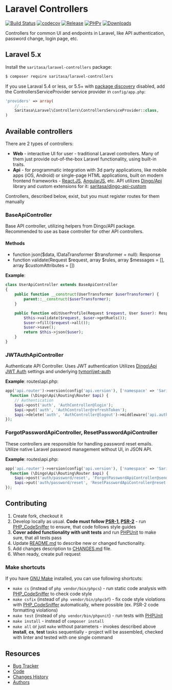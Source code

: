 # Laravel Controllers

[![Build Status](https://travis-ci.org/Saritasa/php-laravel-controllers.svg?branch=master)](https://travis-ci.org/Saritasa/php-laravel-controllers)
[![codecov](https://codecov.io/gh/Saritasa/php-laravel-controllers/branch/master/graph/badge.svg)](https://codecov.io/gh/Saritasa/php-laravel-controllers)
[![Release](https://img.shields.io/github/release/saritasa/php-laravel-controllers.svg)](https://github.com/Saritasa/php-laravel-controllers/releases)
[![PHPv](https://img.shields.io/packagist/php-v/saritasa/laravel-controllers.svg)](http://www.php.net)
[![Downloads](https://img.shields.io/packagist/dt/saritasa/laravel-controllers.svg)](https://packagist.org/packages/saritasa/laravel-controllers)

Controllers for common UI and endpoints in Laravel,
like API authentication, password change, login page, etc.

## Laravel 5.x

Install the ```saritasa/laravel-controllers``` package:

```bash
$ composer require saritasa/laravel-controllers
```

If you use Laraval 5.4 or less,
or 5.5+ with [package discovery](https://laravel.com/docs/5.5/packages#package-discovery) disabled,
add the ControllersServiceProvider service provider in ``config/app.php``:

```php
'providers' => array(
    // ...
    Saritasa\Laravel\Controllers\ControllersServiceProvider::class,
)
```

## Available controllers

There are 2 types of controllers:
* **Web** - interactive UI for user - traditional Laravel controllers.
  Many of them just provide out-of-the-box Laravel functionality,
  using built-in traits.
* **Api** - for programmatic integration with 3d party applications,
  like mobile apps (iOS, Android) or single-page HTML applications,
  built on modern frontend frameworks - [React.JS](http://reactjs.com),
  [AngularJS](https://angularjs.org/), etc.
  API utilizes [Dingo/Api](https://github.com/dingo/api) library
  and custom extensions for it: [saritasa/dingo-api-custom](https://github.com/Saritasa/php-dingo-api-custom)

Controllers, described below, exist, but you
must register routes for them manually

### BaseApiController
Base API controller, utilizing helpers from Dingo/API package.
Recommended to use as base controller for other API controllers.

#### Methods

* function json($data, IDataTransformer $transformer = null): Response
* function validate(Request $request, array $rules, array $messages = [], array $customAttributes = [])

**Example**:
```php
class UserApiController extends BaseApiController
{
    public function __construct(UserTransformer $userTransformer) {
        parent::__construct($userTransformer);
    }

    public function editUserProfile(Request $request, User $user): Response {
        $this->validate($request, $user->getRuels());
        $user->fill($request->all());
        $user->save();
        return $this->json($user);
    }
}
```

### JWTAuthApiController
Authenticate API Controller. Uses JWT authentication
Utilizes [Dingo\Api JWT Auth](https://github.com/dingo/api/wiki/Authentication#json-web-tokens-jwt)
 settings and underlying [tymon\jwt-auth](https://github.com/tymondesigns/jwt-auth)

**Example**: routes\api.php:
```php
app('api.router')->version(config('api.version'), ['namespace' => 'Saritasa\Laravel\Controllers\Api'],
  function (\Dingo\Api\Routing\Router $api) {
    // Authentication
    $api->post('auth', 'AuthController@login');                             // Login
    $api->put('auth', 'AuthController@refreshToken');                       // Refresh expired token
    $api->delete('auth', 'AuthController@logout')->middleware('api.auth');  // Logout
});
```

### ForgotPasswordApiController, ResetPasswordApiController
These controllers are responsible for handling password reset emails.
Utilize native Laravel password management without UI, in JSON API.

**Example**: routes\api.php:
```php
app('api.router')->version(config('api.version'), ['namespace' => 'Saritasa\Laravel\Controllers\Api'],
  function (\Dingo\Api\Routing\Router $api) {
    $api->post('auth/password/reset', 'ForgotPasswordApiController@sendResetLinkEmail');
    $api->put('auth/password/reset', 'ResetPasswordApiController@reset');
});
```


## Contributing

1. Create fork, checkout it
2. Develop locally as usual. **Code must follow [PSR-1](http://www.php-fig.org/psr/psr-1/), [PSR-2](http://www.php-fig.org/psr/psr-2/)** -
    run [PHP_CodeSniffer](https://github.com/squizlabs/PHP_CodeSniffer) to ensure, that code follows style guides
3. **Cover added functionality with unit tests** and run [PHPUnit](https://phpunit.de/) to make sure, that all tests pass
4. Update [README.md](README.md) to describe new or changed functionality.
5. Add changes description to [CHANGES.md](CHANGES.md) file.
6. When ready, create pull request

### Make shortcuts

If you have [GNU Make](https://www.gnu.org/software/make/) installed, you can use following shortcuts:

* ```make cs``` (instead of ```php vendor/bin/phpcs```) -
    run static code analysis with [PHP_CodeSniffer](https://github.com/squizlabs/PHP_CodeSniffer)
    to check code style
* ```make csfix``` (instead of ```php vendor/bin/phpcbf```) -
    fix code style violations with [PHP_CodeSniffer](https://github.com/squizlabs/PHP_CodeSniffer)
    automatically, where possible (ex. PSR-2 code formatting violations)
* ```make test``` (instead of ```php vendor/bin/phpunit```) -
    run tests with [PHPUnit](https://phpunit.de/)
* ```make install``` - instead of ```composer install```
* ```make all``` or just ```make``` without parameters -
    invokes described above **install**, **cs**, **test** tasks sequentially -
    project will be assembled, checked with linter and tested with one single command

## Resources

* [Bug Tracker](http://github.com/saritasa/php-laravel-controllers/issues)
* [Code](http://github.com/saritasa/php-laravel-controllers)
* [Changes History](CHANGES.md)
* [Authors](http://github.com/saritasa/php-laravel-controllers/contributors)
